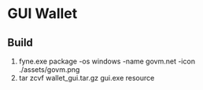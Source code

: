 # GUI Wallet

## Build

1. fyne.exe package -os windows -name govm.net -icon ./assets/govm.png
2. tar zcvf  wallet_gui.tar.gz gui.exe resource